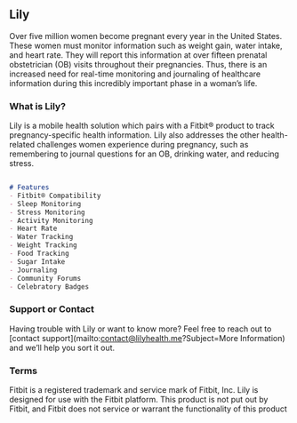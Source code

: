 ## Lily

Over five million women become pregnant every year in the United States. These women must monitor information such as weight gain, water intake, and heart rate. They will report this information at over fifteen prenatal obstetrician (OB) visits throughout their pregnancies. Thus, there is an increased need for real-time monitoring and journaling of healthcare information during this incredibly important phase in a woman’s life.


### What is Lily?

 Lily is a mobile health solution which pairs with a Fitbit® product to track pregnancy-specific health information. Lily also addresses the other health-related challenges women experience during pregnancy, such as remembering to journal questions for an OB, drinking water, and reducing stress.


```markdown

# Features
- Fitbit® Compatibility
- Sleep Monitoring
- Stress Monitoring
- Activity Monitoring
- Heart Rate
- Water Tracking
- Weight Tracking
- Food Tracking
- Sugar Intake
- Journaling
- Community Forums
- Celebratory Badges

```

### Support or Contact

Having trouble with Lily or want to know more? Feel free to reach out to [contact support](mailto:contact@lilyhealth.me?Subject=More Information) and we’ll help you sort it out.

### Terms
Fitbit is a registered trademark and service mark of Fitbit, Inc. Lily is designed for use with the Fitbit platform. This product is not put out by Fitbit, and Fitbit does not service or warrant the functionality of this product

